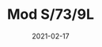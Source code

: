 ---
title: "Mod S/73/9L"
image_primary: "img/Mod-S9L.jpg"
description: "The%20Mod%20seeks%20its%20inspiration%20in%20the%20flora%20kingdom%2C%20as%20it%20can%20be%20grouped%20to%20form%20a%20garden%20of%20possibilities%20through%20the%20finishes%20of%20the%20clusters%20of%20flowers.%20The%20petals%20of%20its%20flowers%20are%20customizable%2C%20being%20able%20to%20adapt%20to%20almost%20all%20types%20of%20materials%2C%20Plates%20smooth%2C%20perforated%2C%20deployed%20or%20drawn%20and%20laser%20cut%20according%20to%20the%20agenda%20you%20want%20to%20use.%20They%20also%20accept%20natural%20materials%2C%20such%20as%20wood%20panels%20or%20natural%20fibers%20such%20as%20raffia%20and%20if%20we%20let%20our%20imagination%20fly%2C%20we%20can%20sew%20or%20crochet%20them%20with%20colored%20thread."
designer: "Lázaro Rosa-Violán"
tags: 
  - "Bover"
  - "Indoor"
  - "Pendant"
  - "New"
  - "Ceiling"
  - "Indoor Lamps"
href: "https://www.bover.es/en/lamp/mod-s-73-9l/"
category: "indoor-lamps"
subtitle: ""
manufacturer: "Bover"
slug: "/manufacturers/bover/indoor-lamps/lazaro-rosa-violan-mod-s-73-9-l"
date: "2021-02-17"
---